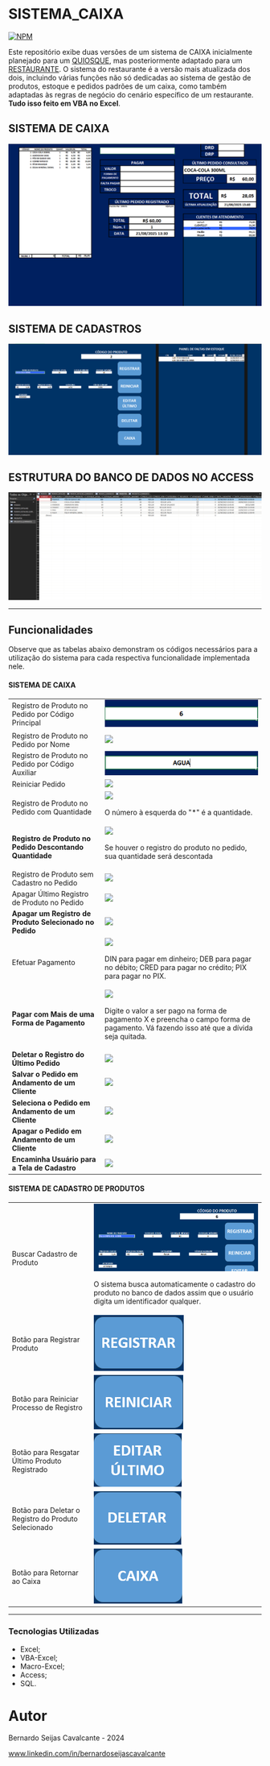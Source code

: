 # SISTEMA_CAIXA
[![NPM](https://img.shields.io/npm/l/react)](https://github.com/BernardoSeijasCavalcante/SISTEMA_CAIXA/blob/main/LICENSE) 

<div>
  Este repositório exibe duas versões de um sistema de CAIXA inicialmente planejado para um <a href="https://github.com/BernardoSeijasCavalcante/SISTEMA_CAIXA/blob/main/CAIXA_QUIOSQUE.xlsm">QUIOSQUE</a>, mas posteriormente adaptado para um <a href="https://github.com/BernardoSeijasCavalcante/SISTEMA_CAIXA/tree/main/CAIXA_RESTAURANTE">RESTAURANTE</a>. O sistema do restaurante é a versão mais atualizada dos dois, incluindo várias funções não só dedicadas ao sistema de gestão de produtos, estoque e pedidos padrões de um caixa, como também adaptadas às regras de negócio do cenário específico de um restaurante. <strong>Tudo isso feito em VBA no Excel</strong>.
</div>

<h2>SISTEMA DE CAIXA</h2>
<img src="https://github.com/BernardoSeijasCavalcante/SISTEMA_CAIXA/blob/main/IMAGENS/CAIXA_RESTAURANTE/TELA_DE_CAIXA_COM_CLIENTES_E_PRODUTOS.png">

<h2>SISTEMA DE CADASTROS</h2>
<img src="https://github.com/BernardoSeijasCavalcante/SISTEMA_CAIXA/blob/main/IMAGENS/CAIXA_RESTAURANTE/TELA_CADASTRO_COM_PRODUTO.png">

<h2>ESTRUTURA DO BANCO DE DADOS NO ACCESS</h2>
<img src="https://github.com/BernardoSeijasCavalcante/SISTEMA_CAIXA/blob/main/IMAGENS/CAIXA_RESTAURANTE/BANCO_DE_DADOS.png">

<hr>

<h2>Funcionalidades</h2>
<p>Observe que as tabelas abaixo demonstram os códigos necessários para a utilização do sistema para cada respectiva funcionalidade implementada nele.</p>
<h4>SISTEMA DE CAIXA</h4>
<table>
  <tr>
    <td>Registro de Produto no Pedido por Código Principal</td>
    <td><img src="https://github.com/BernardoSeijasCavalcante/SISTEMA_CAIXA/blob/main/IMAGENS/CAIXA_RESTAURANTE/C%C3%93DIGOS/C%C3%93DIGO_PRINCIPAL.png"></td>
  </tr>
  <tr>
    <td>Registro de Produto no Pedido por Nome</td>
    <td><img src="https://github.com/BernardoSeijasCavalcante/SISTEMA_CAIXA/blob/main/IMAGENS/CAIXA_RESTAURANTE/C%C3%93DIGOS/REGISTRO_NOME_PRODUTO.png"></td>
  </tr>
  <tr>
    <td>Registro de Produto no Pedido por Código Auxiliar</td>
    <td><img src="https://github.com/BernardoSeijasCavalcante/SISTEMA_CAIXA/blob/main/IMAGENS/CAIXA_RESTAURANTE/C%C3%93DIGOS/C%C3%93DIGO_AUXILIAR.png"></td>
  </tr>
  <tr>
    <td>Reiniciar Pedido</td>
    <td><img src="https://github.com/BernardoSeijasCavalcante/SISTEMA_CAIXA/blob/main/IMAGENS/CAIXA_RESTAURANTE/C%C3%93DIGOS/REIN.png"></td>
  </tr>
  <tr>
    <td>Registro de Produto no Pedido com Quantidade</td>
    <td><img src="https://github.com/BernardoSeijasCavalcante/SISTEMA_CAIXA/blob/main/IMAGENS/CAIXA_RESTAURANTE/C%C3%93DIGOS/REGISTRO_COM_QUANTIDADE.png"><p>O número à esquerda do "*" é a quantidade.</p></td>
  </tr>
  <tr>
    <td><strong>Registro de Produto no Pedido Descontando Quantidade</strong></td>
    <td><img src="https://github.com/BernardoSeijasCavalcante/SISTEMA_CAIXA/blob/main/IMAGENS/CAIXA_RESTAURANTE/C%C3%93DIGOS/DESCONTA_QUANT.png"><p>Se houver o registro do produto no pedido, sua quantidade será descontada</p></td>
  </tr>
  <tr>
    <td>Registro de Produto sem Cadastro no Pedido</td>
    <td><img src="https://github.com/BernardoSeijasCavalcante/SISTEMA_CAIXA/blob/main/IMAGENS/CAIXA_RESTAURANTE/C%C3%93DIGOS/DIV.png"></td>
  </tr>
  <tr>
    <td>Apagar Último Registro de Produto no Pedido</td>
    <td><img src="https://github.com/BernardoSeijasCavalcante/SISTEMA_CAIXA/blob/main/IMAGENS/CAIXA_RESTAURANTE/C%C3%93DIGOS/APAGARU.png"></td>
  </tr>
  <tr>
    <td><strong>Apagar um Registro de Produto Selecionado no Pedido</strong></td>
    <td><img src="https://github.com/BernardoSeijasCavalcante/SISTEMA_CAIXA/blob/main/IMAGENS/CAIXA_RESTAURANTE/C%C3%93DIGOS/APAGAR.png"></td>
  </tr>
  <tr>
    <td>Efetuar Pagamento</td>
    <td><img src="https://github.com/BernardoSeijasCavalcante/SISTEMA_CAIXA/blob/main/IMAGENS/CAIXA_RESTAURANTE/C%C3%93DIGOS/DINouDEBouCREDouPIX.png"><p>DIN para pagar em dinheiro; DEB para pagar no débito; CRED para pagar no crédito; PIX para pagar no PIX.</p></td>
  </tr>
  <tr>
    <td><strong>Pagar com Mais de uma Forma de Pagamento</strong></td>
    <td><img src="https://github.com/BernardoSeijasCavalcante/SISTEMA_CAIXA/blob/main/IMAGENS/CAIXA_RESTAURANTE/C%C3%93DIGOS/PAGAR.png"><p>Digite o valor a ser pago na forma de pagamento X e preencha o campo forma de pagamento. Vá fazendo isso até que a dívida seja quitada.</p></td>
  </tr>
  <tr>
    <td><strong>Deletar o Registro do Último Pedido</strong></td>
    <td><img src="https://github.com/BernardoSeijasCavalcante/SISTEMA_CAIXA/blob/main/IMAGENS/CAIXA_RESTAURANTE/C%C3%93DIGOS/DELETU.png"></td>
  </tr>
  <tr>
    <td><strong>Salvar o Pedido em Andamento de um Cliente</strong></td>
    <td><img src="https://github.com/BernardoSeijasCavalcante/SISTEMA_CAIXA/blob/main/IMAGENS/CAIXA_RESTAURANTE/C%C3%93DIGOS/CLIENTE.png"></td>
  </tr>
  <tr>
    <td><strong>Seleciona o Pedido em Andamento de um Cliente</strong></td>
    <td><img src="https://github.com/BernardoSeijasCavalcante/SISTEMA_CAIXA/blob/main/IMAGENS/CAIXA_RESTAURANTE/C%C3%93DIGOS/SELECIONA_CLIENTE.png"></td>
  </tr>
  <tr>
    <td><strong>Apagar o Pedido em Andamento de um Cliente</strong></td>
    <td><img src="https://github.com/BernardoSeijasCavalcante/SISTEMA_CAIXA/blob/main/IMAGENS/CAIXA_RESTAURANTE/C%C3%93DIGOS/CLIENTEDEL.png"></td>
  </tr>
  <tr>
    <td><strong>Encaminha Usuário para a Tela de Cadastro</strong></td>
    <td><img src="https://github.com/BernardoSeijasCavalcante/SISTEMA_CAIXA/blob/main/IMAGENS/CAIXA_RESTAURANTE/C%C3%93DIGOS/CAD.png"></td>
  </tr>
</table>
<h4>SISTEMA DE CADASTRO DE PRODUTOS</h4>
<table>
  <tr>
    <td>Buscar Cadastro de Produto</td>
    <td><img src="https://github.com/BernardoSeijasCavalcante/SISTEMA_CAIXA/blob/main/IMAGENS/CAIXA_RESTAURANTE/SISTEMA%20DE%20CADASTRO/BUSCAR_CADASTRO_DE_PRODUTO.png"><p>O sistema busca automaticamente o cadastro do produto no banco de dados assim que o usuário digita um identificador qualquer.</p></td>
  </tr>
  <tr>
    <td>Botão para Registrar Produto</td>
    <td><img src="https://github.com/BernardoSeijasCavalcante/SISTEMA_CAIXA/blob/main/IMAGENS/CAIXA_RESTAURANTE/SISTEMA%20DE%20CADASTRO/REGISTRAR.png"></td>
  </tr>
  <tr>
    <td>Botão para Reiniciar Processo de Registro</td>
    <td><img src="https://github.com/BernardoSeijasCavalcante/SISTEMA_CAIXA/blob/main/IMAGENS/CAIXA_RESTAURANTE/SISTEMA%20DE%20CADASTRO/REINICIAR.png"></td>
  </tr>
  <tr>
    <td>Botão para Resgatar Último Produto Registrado</td>
    <td><img src="https://github.com/BernardoSeijasCavalcante/SISTEMA_CAIXA/blob/main/IMAGENS/CAIXA_RESTAURANTE/SISTEMA%20DE%20CADASTRO/EDITAR_ULTIMO.png"></td>
  </tr>
  <tr>
    <td>Botão para Deletar o Registro do Produto Selecionado</td>
    <td><img src="https://github.com/BernardoSeijasCavalcante/SISTEMA_CAIXA/blob/main/IMAGENS/CAIXA_RESTAURANTE/SISTEMA%20DE%20CADASTRO/DELETAR.png"></td>
  </tr>
  <tr>
    <td>Botão para Retornar ao Caixa</td>
    <td><img src="https://github.com/BernardoSeijasCavalcante/SISTEMA_CAIXA/blob/main/IMAGENS/CAIXA_RESTAURANTE/SISTEMA%20DE%20CADASTRO/CAIXA.png"></td>
  </tr>
</table>

<hr>

<h3>Tecnologias Utilizadas</h3>
<ul>
  <li>Excel;</li>
  <li>VBA-Excel;</li>
  <li>Macro-Excel;</li>
  <li>Access;</li>
  <li>SQL.</li>
</ul>

# Autor

Bernardo Seijas Cavalcante - 2024

www.linkedin.com/in/bernardoseijascavalcante
